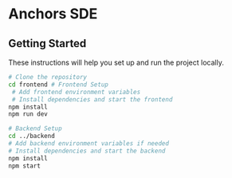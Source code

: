 # Anchors SDE

## Getting Started
These instructions will help you set up and run the project locally.
```bash
# Clone the repository
cd frontend # Frontend Setup
 # Add frontend environment variables 
 # Install dependencies and start the frontend
npm install
npm run dev

# Backend Setup
cd ../backend
# Add backend environment variables if needed
# Install dependencies and start the backend
npm install
npm start
